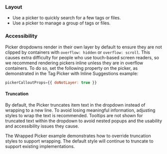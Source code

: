 ### Layout

- Use a picker to quickly search for a few tags or files.
- Use a picker to manage a group of tags or files.

### Accessibility

Picker dropdowns render in their own layer by default to ensure they are not clipped by containers with `overflow: hidden` or `overflow: scroll`. This causes extra difficulty for people who use touch-based screen readers, so we recommend rendering pickers inline unless they are in overflow containers. To do so, set the following property on the picker, as demonstrated in the Tag Picker with Inline Suggestions example:

```js
pickerCalloutProps={{ doNotLayer: true }}
```

#### Truncation

By default, the Picker truncates item text in the dropdown instead of wrapping to a new line. To avoid losing meaningful information, adjusting styles to wrap the text is recommended. Tooltips are not shown for truncated text within the dropdown to avoid nested popups and the usability and accessibility issues they cause.

The Wrapped Picker example demonstrates how to override truncation styles to support wrapping. The default style will continue to truncate to support existing implementations.
